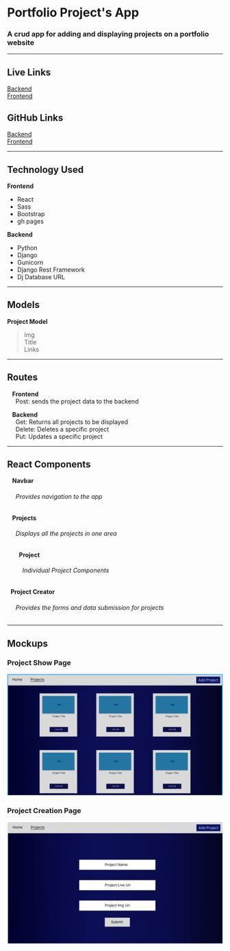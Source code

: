 # Portfolio Project's App

### A crud app for adding and displaying projects on a portfolio website

---

## Live Links

[Backend](https://project-api-9ejh.onrender.com) <br>
[Frontend](https://app.gabrielroyce.com/project)

## GitHub Links

[Backend](https://github.com/garoy001/project_api)<br>
[Frontend](https://github.com/garoy001/app-site-frontend/tree/main/src/applications/project_creator)

---

## Technology Used

**Frontend**

- React
- Sass
- Bootstrap
- gh pages

**Backend**

- Python
- Django
- Gunicorn
- Django Rest Framework
- Dj Database URL

---

## Models

**Project Model**

> Img<br>
> Title<br>
> Links<br>

---

## Routes

&nbsp;&nbsp; **Frontend**<br>
&nbsp;&nbsp;&nbsp;&nbsp; Post: sends the project data to the backend<br>

&nbsp;&nbsp; **Backend**<br>
&nbsp;&nbsp;&nbsp;&nbsp; Get: Returns all projects to be displayed<br>
&nbsp;&nbsp;&nbsp;&nbsp; Delete: Deletes a specific project<br>
&nbsp;&nbsp;&nbsp;&nbsp; Put: Updates a specific project<br>

---

## React Components

&nbsp;&nbsp; **Navbar**<br>

###### &nbsp;&nbsp;&nbsp;&nbsp; Provides navigation to the app<br>

&nbsp;&nbsp; **Projects**<br>

###### &nbsp;&nbsp;&nbsp;&nbsp; Displays all the projects in one area<br>

&nbsp;&nbsp;&nbsp;&nbsp;&nbsp;&nbsp; **Project**<br>

###### &nbsp;&nbsp;&nbsp;&nbsp;&nbsp;&nbsp;&nbsp;&nbsp; Individual Project Components<br>

&nbsp;&nbsp;**Project Creator**<br>

###### &nbsp;&nbsp;&nbsp;&nbsp; Provides the forms and data submission for projects<br>

---

## Mockups

### Project Show Page

![project show page](./assets/images/ShowProject.png)

### Project Creation Page

![project add page](./assets/images/AddProject.png)

